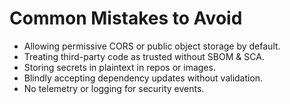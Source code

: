 # Common Mistakes to Avoid

- Allowing permissive CORS or public object storage by default.
- Treating third-party code as trusted without SBOM & SCA.
- Storing secrets in plaintext in repos or images.
- Blindly accepting dependency updates without validation.
- No telemetry or logging for security events.
